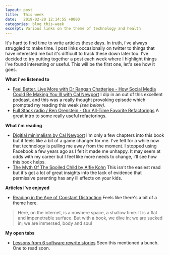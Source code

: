 ```yaml
---
layout: post
title:  This week
date:   2019-02-20 12:14:55 +0000
categories: blog this-week
excerpt: Various links on the theme of technology and health
---
```


It's hard to find time to write articles these days. In truth, i've always struggled to make time. I post links occasionally on twitter to things that have interested me but it's difficult to track these down later too. I've decided to try putting together a post each week where I highlight things i've found interesting or useful. This will be the first one, let's see how it goes.

**What i've listened to**

- [Feel Better, Live More with Dr Rangan Chatterjee - How Social Media Could Be Making You Ill with Cal Newport](https://drchatterjee.com/social-media-making-ill-cal-newport/) I dip in an out of this excellent podcast, and this was a really thought provoking episode which prompted my reading this week _(see below)_.
- [Full Stack radio / Ben Orenstein - Our All-Time Favorite Refactorings](http://www.fullstackradio.com/78) A great intro to some really useful refactorings.

**What i'm reading**

- [Digitial minimalism by Cal Newport](http://calnewport.com/books/digital-minimalism/) I'm only a few chapters into this book but it feels like a bit of a game changer for me. I've felt for a while now that technology is pulling me away from the moment. I stopped using Facebook a few years ago as I felt it made me unhappy. It may seem at odds with my career but I feel like more needs to change, i'll see how this book helps.
- [The Myth Of The Spoiled Child by Alfie Kohn](https://www.alfiekohn.org/myth-spoiled-child/) This isn't the easiest read but it's got a lot of great insights into the lack of evidence that permissive parenting has any ill effects on your kids.

**Articles i've enjoyed**

- [Reading in the Age of Constant Distraction](https://www.theparisreview.org/blog/2019/02/08/reading-in-the-age-of-constant-distraction/) Feels like there's a bit of a theme here. 
> Here, on the internet, is a nowhere space, a shallow time. It is a flat and impenetrable surface. But with a book, we dive in; we are sucked in; we are immersed, body and soul

**My open tabs**

- [Lessons from 6 software rewrite stories](https://medium.com/@herbcaudill/lessons-from-6-software-rewrite-stories-635e4c8f7c22) Seen this mentioned a bunch. One to read soon.